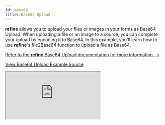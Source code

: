 ```yaml
---
id: base64
title: Base64 Upload
---
```


**refine** allows you to upload your files or images in your forms as Base64 Upload. When uploading a file or an image to a source, you can complete your upload by encoding it to Base64. In this example, you'll learn how to use **refine**'s file2Base64 function to upload a file as Base64.

[Refer to the **refine** Base64 Upload documentation for more information. →](/docs/guides-and-concepts/upload/base64-upload/)

[View Base64 Upload Example Source](https://github.com/pankod/refine/tree/master/examples/upload/base64Upload)

<iframe src="https://stackblitz.com/github/pankod/refine/tree/master/examples/upload/antd/base64?embed=1&view=preview&theme=dark&preset=node"
    style={{width: "100%", height:"80vh", border: "0px", borderRadius: "8px", overflow:"hidden"}}
    title="refine-base64-upload-example"
></iframe>
